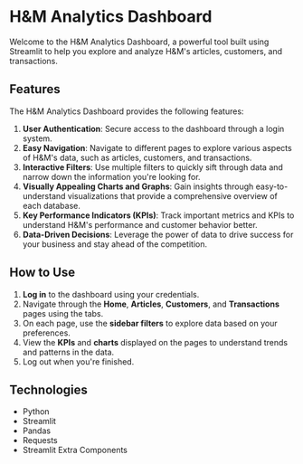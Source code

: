 # H&M Analytics Dashboard

Welcome to the H&M Analytics Dashboard, a powerful tool built using Streamlit to help you explore and analyze H&M's articles, customers, and transactions.

## Features

The H&M Analytics Dashboard provides the following features:

1. **User Authentication**: Secure access to the dashboard through a login system.
2. **Easy Navigation**: Navigate to different pages to explore various aspects of H&M's data, such as articles, customers, and transactions.
3. **Interactive Filters**: Use multiple filters to quickly sift through data and narrow down the information you're looking for.
4. **Visually Appealing Charts and Graphs**: Gain insights through easy-to-understand visualizations that provide a comprehensive overview of each database.
5. **Key Performance Indicators (KPIs)**: Track important metrics and KPIs to understand H&M's performance and customer behavior better.
6. **Data-Driven Decisions**: Leverage the power of data to drive success for your business and stay ahead of the competition.

## How to Use

1. **Log in** to the dashboard using your credentials.
2. Navigate through the **Home**, **Articles**, **Customers**, and **Transactions** pages using the tabs.
3. On each page, use the **sidebar filters** to explore data based on your preferences.
4. View the **KPIs** and **charts** displayed on the pages to understand trends and patterns in the data.
5. Log out when you're finished.

## Technologies

- Python
- Streamlit
- Pandas
- Requests
- Streamlit Extra Components


